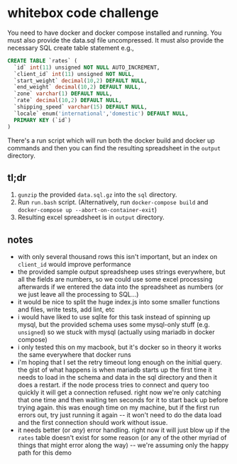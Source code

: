 # whitebox code challenge

You need to have docker and docker compose installed and running. You must also
provide the data.sql file uncompressed. It must also provide the necessary SQL
create table statement e.g.,

```sql
CREATE TABLE `rates` (
  `id` int(11) unsigned NOT NULL AUTO_INCREMENT,
  `client_id` int(11) unsigned NOT NULL,
  `start_weight` decimal(10,2) DEFAULT NULL,
  `end_weight` decimal(10,2) DEFAULT NULL,
  `zone` varchar(1) DEFAULT NULL,
  `rate` decimal(10,2) DEFAULT NULL,
  `shipping_speed` varchar(15) DEFAULT NULL,
  `locale` enum('international','domestic') DEFAULT NULL,
  PRIMARY KEY (`id`)
)
```

There's a run script which will run both the docker build and docker up commands
and then you can find the resulting spreadsheet in the `output` directory.

## tl;dr

1. `gunzip` the provided `data.sql.gz` into the `sql` directory.
2. Run `run.bash` script. (Alternatively, run `docker-compose build` and
   `docker-compose up --abort-on-container-exit`)
3. Resulting excel spreadsheet is in `output` directory.

## notes

- with only several thousand rows this isn't important, but an index on
  `client_id` would improve performance
- the provided sample output spreadsheep uses strings everywhere, but all the
  fields are numbers, so we could use some excel processing afterwards if we
  entered the data into the spreadsheet as numbers (or we just leave all the
  processing to SQL...)
- it would be nice to split the huge index.js into some smaller functions and
  files, write tests, add lint, etc
- i would have liked to use sqlite for this task instead of spinning up mysql,
  but the provided schema uses some mysql-only stuff (e.g. `unsigned`) so we
  stuck with mysql (actually using mariadb in docker compose)
- i only tested this on my macbook, but it's docker so in theory it works the
  same everywhere that docker runs
- i'm hoping that I set the retry timeout long enough on the initial query. the
  gist of what happens is when mariadb starts up the first time it needs to
  load in the schema and data in the sql directory and then it does a restart.
  if the node process tries to connect and query too quickly it will get a
  connection refused. right now we're only catching that one time and then
  waiting ten seconds for it to start back up before trying again. this was
  enough time on my machine, but if the first run errors out, try just running
  it again -- it won't need to do the data load and the first connection should
  work without issue.
- it needs better (or _any_) error handling. right now it will just blow up if
  the `rates` table doesn't exist for some reason (or any of the other myriad of
  things that might error along the way) -- we're assuming only the happy path
  for this demo
